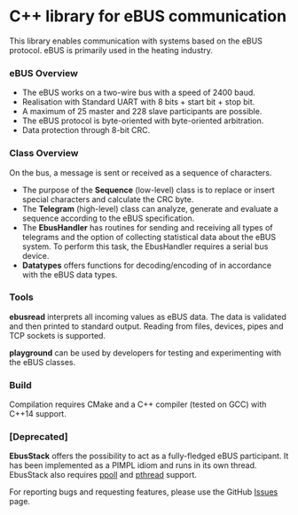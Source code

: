 # C++ library for eBUS communication

This library enables communication with systems based on the eBUS protocol. eBUS is primarily used in the heating industry.

### eBUS Overview

- The eBUS works on a two-wire bus with a speed of 2400 baud.
- Realisation with Standard UART with 8 bits + start bit + stop bit. 
- A maximum of 25 master and 228 slave participants are possible.
- The eBUS protocol is byte-oriented with byte-oriented arbitration.
- Data protection through 8-bit CRC.

### Class Overview

On the bus, a message is sent or received as a sequence of characters.

- The purpose of the **Sequence** (low-level) class is to replace or insert special characters and calculate the CRC byte. 
- The **Telegram** (high-level) class can analyze, generate and evaluate a sequence according to the eBUS specification.
- The **EbusHandler** has routines for sending and receiving all types of telegrams and the option of collecting
statistical data about the eBUS system. To perform this task, the EbusHandler requires a serial bus device.
- **Datatypes** offers functions for decoding/encoding of in accordance with the eBUS data types.

### Tools

**ebusread** interprets all incoming values ​​as eBUS data. The data is validated and then printed to standard
output. Reading from files, devices, pipes and TCP sockets is supported. 

**playground** can be used by developers for testing and experimenting with the eBUS classes.  

### Build

Compilation requires CMake and a C++ compiler (tested on GCC) with C++14 support. 

### [Deprecated]

 **EbusStack** offers the possibility to act as a fully-fledged eBUS participant. It has been implemented
as a PIMPL idiom and runs in its own thread. EbusStack also requires [ppoll](https://man7.org/linux/man-pages/man2/ppoll.2.html) and [pthread](https://man7.org/linux/man-pages/man7/pthreads.7.html) support.


For reporting bugs and requesting features, please use the GitHub [Issues](https://github.com/yuhu-/ebus/issues) page.
